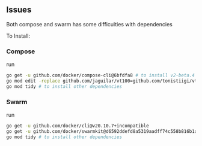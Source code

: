 ## Issues

Both compose and swarm has some difficulties with dependencies

To Install:

### Compose

run

```sh
go get -u github.com/docker/compose-cli@6bfdfa8 # to install v2-beta.4
go mod edit -replace github.com/jaguilar/vt100=github.com/tonistiigi/vt100@v0.0.0-20190402012908-ad4c4a574305
go mod tidy # to install other dependencies
```

### Swarm

run

```sh
go get -u github.com/docker/cli@v20.10.7+incompatible
go get -u github.com/docker/swarmkit@d6592ddefd8a5319aadff74c558b816b1a0b2590
go mod tidy # to install other dependencies
```
